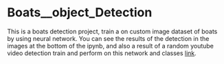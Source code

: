 # Boats__object_Detection
This is a boats detection project, train a on custom image dataset  of boats by using neural network. 
You can see the results of the detection in the images at the bottom of the ipynb, and also a result of a random youtube video detection train and perform on this network and classes [link](https://drive.google.com/file/d/1-R5muxuBromzIQ2TrmxowJZvJIO8X8jI/view?usp=sharing).
